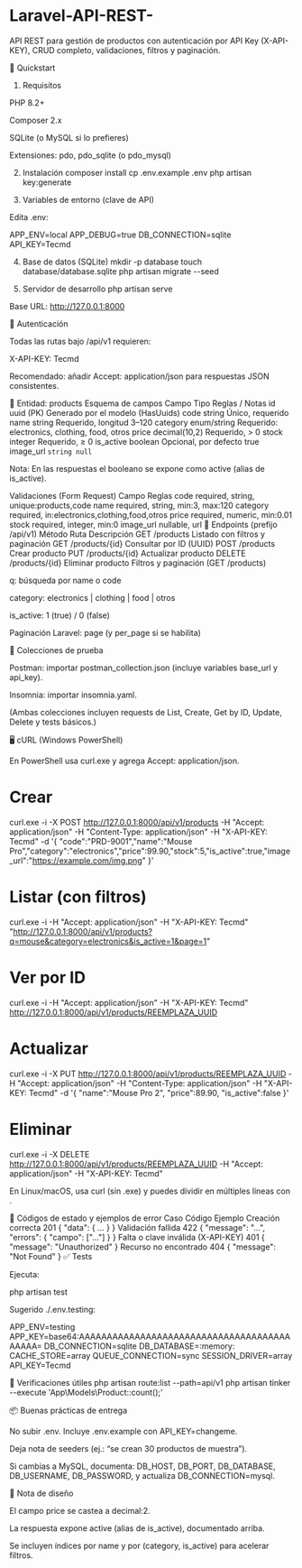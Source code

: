 # Laravel-API-REST-

API REST para gestión de productos con autenticación por API Key (X-API-KEY), CRUD completo, validaciones, filtros y paginación.

🚀 Quickstart
1) Requisitos

PHP 8.2+

Composer 2.x

SQLite (o MySQL si lo prefieres)

Extensiones: pdo, pdo_sqlite (o pdo_mysql)

2) Instalación
composer install
cp .env.example .env
php artisan key:generate

3) Variables de entorno (clave de API)

Edita .env:

APP_ENV=local
APP_DEBUG=true
DB_CONNECTION=sqlite
API_KEY=Tecmd

4) Base de datos (SQLite)
mkdir -p database
touch database/database.sqlite
php artisan migrate --seed

5) Servidor de desarrollo
php artisan serve


Base URL: http://127.0.0.1:8000

🔐 Autenticación

Todas las rutas bajo /api/v1 requieren:

X-API-KEY: Tecmd


Recomendado: añadir Accept: application/json para respuestas JSON consistentes.

🧱 Entidad: products
Esquema de campos
Campo	Tipo	Reglas / Notas
id	uuid (PK)	Generado por el modelo (HasUuids)
code	string	Único, requerido
name	string	Requerido, longitud 3–120
category	enum/string	Requerido: electronics, clothing, food, otros
price	decimal(10,2)	Requerido, > 0
stock	integer	Requerido, ≥ 0
is_active	boolean	Opcional, por defecto true
image_url	`string	null`

Nota: En las respuestas el booleano se expone como active (alias de is_active).

Validaciones (Form Request)
Campo	Reglas
code	required, string, unique:products,code
name	required, string, min:3, max:120
category	required, in:electronics,clothing,food,otros
price	required, numeric, min:0.01
stock	required, integer, min:0
image_url	nullable, url
🔎 Endpoints (prefijo /api/v1)
Método	Ruta	Descripción
GET	/products	Listado con filtros y paginación
GET	/products/{id}	Consultar por ID (UUID)
POST	/products	Crear producto
PUT	/products/{id}	Actualizar producto
DELETE	/products/{id}	Eliminar producto
Filtros y paginación (GET /products)

q: búsqueda por name o code

category: electronics | clothing | food | otros

is_active: 1 (true) / 0 (false)

Paginación Laravel: page (y per_page si se habilita)

🧪 Colecciones de prueba

Postman: importar postman_collection.json (incluye variables base_url y api_key).

Insomnia: importar insomnia.yaml.

(Ambas colecciones incluyen requests de List, Create, Get by ID, Update, Delete y tests básicos.)

🖥️ cURL (Windows PowerShell)

En PowerShell usa curl.exe y agrega Accept: application/json.

# Crear
curl.exe -i -X POST http://127.0.0.1:8000/api/v1/products -H "Accept: application/json" -H "Content-Type: application/json" -H "X-API-KEY: Tecmd" -d '{ "code":"PRD-9001","name":"Mouse Pro","category":"electronics","price":99.90,"stock":5,"is_active":true,"image_url":"https://example.com/img.png" }'

# Listar (con filtros)
curl.exe -i -H "Accept: application/json" -H "X-API-KEY: Tecmd" "http://127.0.0.1:8000/api/v1/products?q=mouse&category=electronics&is_active=1&page=1"

# Ver por ID
curl.exe -i -H "Accept: application/json" -H "X-API-KEY: Tecmd" http://127.0.0.1:8000/api/v1/products/REEMPLAZA_UUID

# Actualizar
curl.exe -i -X PUT http://127.0.0.1:8000/api/v1/products/REEMPLAZA_UUID -H "Accept: application/json" -H "Content-Type: application/json" -H "X-API-KEY: Tecmd" -d '{ "name":"Mouse Pro 2", "price":89.90, "is_active":false }'

# Eliminar
curl.exe -i -X DELETE http://127.0.0.1:8000/api/v1/products/REEMPLAZA_UUID -H "Accept: application/json" -H "X-API-KEY: Tecmd"


En Linux/macOS, usa curl (sin .exe) y puedes dividir en múltiples líneas con \.

🧰 Códigos de estado y ejemplos de error
Caso	Código	Ejemplo
Creación correcta	201	{ "data": { ... } }
Validación fallida	422	{ "message": "...", "errors": { "campo": ["..."] } }
Falta o clave inválida (X-API-KEY)	401	{ "message": "Unauthorized" }
Recurso no encontrado	404	{ "message": "Not Found" }
✅ Tests

Ejecuta:

php artisan test


Sugerido ./.env.testing:

APP_ENV=testing
APP_KEY=base64:AAAAAAAAAAAAAAAAAAAAAAAAAAAAAAAAAAAAAAAAAAA=
DB_CONNECTION=sqlite
DB_DATABASE=:memory:
CACHE_STORE=array
QUEUE_CONNECTION=sync
SESSION_DRIVER=array
API_KEY=Tecmd

🔎 Verificaciones útiles
php artisan route:list --path=api/v1
php artisan tinker --execute 'App\Models\Product::count();'

📦 Buenas prácticas de entrega

No subir .env. Incluye .env.example con API_KEY=changeme.

Deja nota de seeders (ej.: “se crean 30 productos de muestra”).

Si cambias a MySQL, documenta: DB_HOST, DB_PORT, DB_DATABASE, DB_USERNAME, DB_PASSWORD, y actualiza DB_CONNECTION=mysql.

📝 Nota de diseño

El campo price se castea a decimal:2.

La respuesta expone active (alias de is_active), documentado arriba.

Se incluyen índices por name y por (category, is_active) para acelerar filtros.
